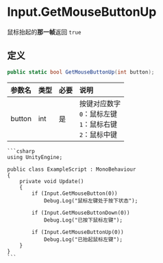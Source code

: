 # Input.GetMouseButtonUp

鼠标抬起的**那一帧**返回 `true`

## 定义

```csharp
public static bool GetMouseButtonUp(int button);
```

| 参数名    | 类型  | 必要  | 说明                                         |
|:------ |:--- |:--- |:------------------------------------------ |
| button | int | 是   | 按键对应数字<br>`0`：鼠标左键<br>`1`：鼠标右键<br>`2`：鼠标中键 |

~~~admonish example title="示例"
```csharp
using UnityEngine;

public class ExampleScript : MonoBehaviour
{
    private void Update()
    {
        if (Input.GetMouseButton(0))
            Debug.Log("鼠标左键处于按下状态");

        if (Input.GetMouseButtonDown(0))
            Debug.Log("已按下鼠标左键");

        if (Input.GetMouseButtonUp(0))
            Debug.Log("已抬起鼠标左键");
    }
}
```
~~~